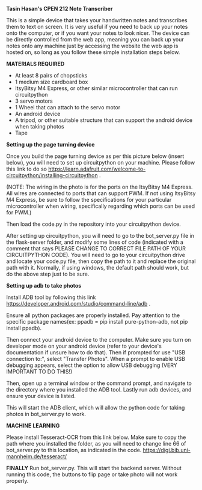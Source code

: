 **Tasin Hasan's CPEN 212 Note Transcriber**

This is a simple device that takes your handwritten notes and transcribes them to text on screen. It is very useful if you need to back up your notes onto the computer,
or if you want your notes to look nicer. The device can be directly controlled from the web app, meaning you can back up your notes onto any machine just by accessing the
website the web app is hosted on, so long as you follow these simple installation steps below.

**MATERIALS REQUIRED**
- At least 8 pairs of chopsticks
- 1 medium size cardboard box
- ItsyBitsy M4 Express, or other similar microcontroller that can run circuitpython
- 3 servo motors
- 1 Wheel that can attach to the servo motor
- An android device
- A tripod, or other suitable structure that can support the android device when taking photos
- Tape

**Setting up the page turning device**

Once you build the page turning device as per this picture below (insert below), you will need to set up circuitpython on your machine. Please follow this link to do so
https://learn.adafruit.com/welcome-to-circuitpython/installing-circuitpython .

(NOTE: The wiring in the photo is for the ports on the ItsyBitsy M4 Express. All wires are connected to ports that can support PWM.
If not using ItsyBitsy M4 Express, be sure to follow the specifications for your particular microcontroller when wiring, specifically regarding which ports can be used for PWM.)

Then load the code.py in the repository into your circuitpython device. 

After setting up circuitpython, you will need to go to the bot_server.py file in the flask-server folder, 
and modify some lines of code (indicated with a comment that says PLEASE CHANGE TO CORRECT FILE PATH OF YOUR CIRCUITPYTHON CODE).
You will need to go to your circuitpython drive and locate your code.py file, then copy the path to it and replace the original path with it. Normally, if using windows,
the default path should work, but do the above step just to be sure.

**Setting up adb to take photos**

Install ADB tool by following this link
https://developer.android.com/studio/command-line/adb .

Ensure all python packages are properly installed. Pay attention to the specific package names(ex: ppadb = pip install pure-python-adb, not pip install ppadb).

Then connect your android device to the computer. Make sure you turn on developer mode on your android device (refer to your device's documentation if unsure how to do that).
Then if prompted for use "USB connection to:", select "Transfer Photos". When a prompt to enable USB debugging appears, select the option to allow USB debugging (VERY IMPORTANT TO DO THIS!)

Then, open up a terminal window or the command prompt, and navigate to the directory where you installed the ADB tool. Lastly run adb devices, and ensure your device is listed.

This will start the ADB client, which will allow the python code for taking photos in bot_server.py to work.

**MACHINE LEARNING**

Please install Tesseract-OCR from this link below. Make sure to copy the path where you installed the folder, as you will need to change line 66 of bot_server.py to
this location, as indicated in the code.
https://digi.bib.uni-mannheim.de/tesseract/

**FINALLY**
Run bot_server.py. This will start the backend server. Without running this code, the buttons to flip page or take photo will not work properly.
